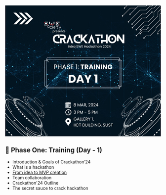 ![](./assets/banner.jpg)

## 🚀 Phase One: Training (Day - 1)

- Introduction & Goals of Crackathon’24
- What is a hackathon
- [From idea to MVP creation](https://www.canva.com/design/DAF-2CCRiJM/mw0NoPk2p0XcMajfq3CfFA/edit?utm_content=DAF-2CCRiJM&utm_campaign=designshare&utm_medium=link2&utm_source=sharebutton)
- Team collaboration
- Crackathon'24 Outline
- The secret sauce to crack hackathon
